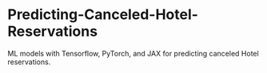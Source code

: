 # Predicting-Canceled-Hotel-Reservations
ML models with Tensorflow, PyTorch, and JAX for predicting canceled Hotel reservations.
